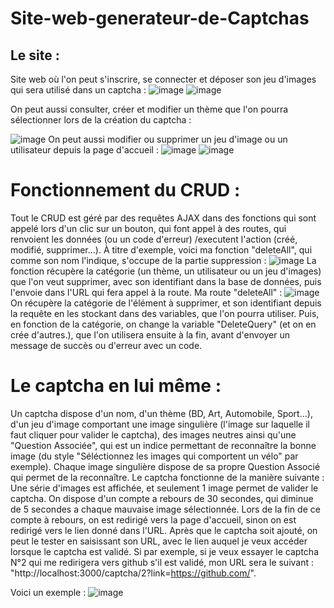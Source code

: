 # Site-web-generateur-de-Captchas
## Le site : 
Site web où l'on peut s'inscrire, se connecter et déposer son jeu d'images qui sera utilisé dans un captcha :
![image](https://github.com/YanisGh/Site-web-generateur-de-Captchas/assets/69716716/dd4af178-f0a2-478d-8784-5a5c896c1998)
![image](https://github.com/YanisGh/Site-web-generateur-de-Captchas/assets/69716716/fc481af9-6a6c-4266-8ce0-de01aacc33cd)

On peut aussi consulter, créer et modifier un thème que l'on pourra sélectionner lors de la création du captcha :

![image](https://github.com/YanisGh/Site-web-generateur-de-Captchas/assets/69716716/a0766329-da41-40de-bdfa-1fd8ad123760)
On peut aussi modifier ou supprimer un jeu d'image ou un utilisateur depuis la page d'accueil :
![image](https://github.com/YanisGh/Site-web-generateur-de-Captchas/assets/69716716/e49a72be-d604-4cca-b246-2fe660643100)
![image](https://github.com/YanisGh/Site-web-generateur-de-Captchas/assets/69716716/148d3d35-12c9-4940-bfb2-706b33f3fdb1)

# Fonctionnement du CRUD : 

Tout le CRUD est géré par des requêtes AJAX dans des fonctions qui sont appelé lors d'un clic sur un bouton, qui font appel à des routes, qui renvoient les données (ou un code d'erreur) /executent l'action (créé, modifié, supprimer...).
À titre d'exemple, voici ma fonction "deleteAll", qui comme son nom l'indique, s'occupe de la partie suppression :
![image](https://github.com/YanisGh/Site-web-generateur-de-Captchas/assets/69716716/9df12cd7-5656-41e4-a21a-6ebcd747a031)
La fonction récupère la catégorie (un thème, un utilisateur ou un jeu d'images) que l'on veut supprimer, avec son identifiant dans la base de données, puis l'envoie dans l'URL qui fera appel à la route.
Ma route "deleteAll" :
![image](https://github.com/YanisGh/Site-web-generateur-de-Captchas/assets/69716716/afb1f2e5-0eba-446d-a486-c9bb1e56a4e6)
On récupère la catégorie de l'élément à supprimer, et son identifiant depuis la requête en les stockant dans des variables, que l'on pourra utiliser.
Puis, en fonction de la catégorie, on change la variable "DeleteQuery" (et on en crée d'autres.), que l'on utilisera ensuite à la fin, avant d'envoyer un message de succès ou d'erreur avec un code.

# Le captcha en lui même :
Un captcha dispose d'un nom, d'un thème (BD, Art, Automobile, Sport...), d'un jeu d'image comportant une image singulière (l'image sur laquelle il faut cliquer pour valider le captcha), des images neutres ainsi qu'une "Question Associée", qui est un indice
permettant de reconnaître la bonne image (du style "Séléctionnez les images qui comportent un vélo" par exemple). Chaque image singulière dispose de sa propre Question Associé qui permet de la reconnaître.
Le captcha fonctionne de la manière suivante :
Une série d'images est affichée, et seulement 1 image permet de valider le captcha.
On dispose d'un compte a rebours de 30 secondes, qui diminue de 5 secondes a chaque mauvaise image sélectionnée. Lors de la fin de ce compte à rebours, on est redirigé vers la page d'accueil, sinon on est redirigé vers le lien donné dans l'URL.
Après que le captcha soit ajouté, on peut le tester en saisissant son URL, avec le lien auquel je veux accéder lorsque le captcha est validé.
Si par exemple, si je veux essayer le captcha N°2 qui me redirigera vers github s'il est validé, mon URL sera le suivant : "http://localhost:3000/captcha/2?link=https://github.com/".

Voici un exemple : 
![image](https://github.com/YanisGh/Site-web-generateur-de-Captchas/assets/69716716/600dfc2b-21a1-46dc-8dca-0a52f0ab45b8)




